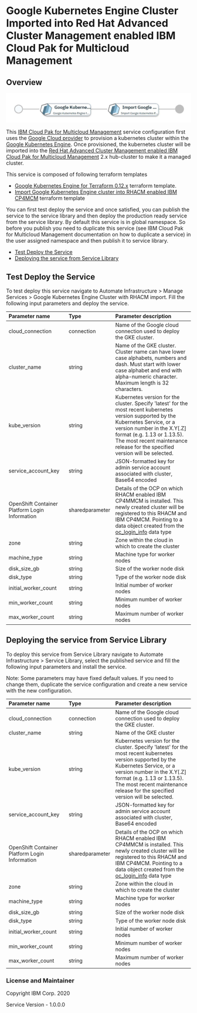 # Google Kubernetes Engine Cluster Imported into Red Hat Advanced Cluster Management enabled IBM Cloud Pak for Multicloud Management

## Overview
![alt text](./MCMonGKE.jpg)

This [IBM Cloud Pak for Multicloud Management](https://www.ibm.com/support/knowledgecenter/SSFC4F/product_welcome_cloud_pak.html) service configuration first uses the [Google Cloud provider](https://www.terraform.io/docs/providers/google/index.html) to provision a kubernetes cluster within the [Google Kubernetes Engine](https://cloud.google.com/kubernetes-engine).  Once provisioned, the kubernetes cluster will be imported into the [Red Hat Advanced Cluster Management enabled IBM Cloud Pak for Multicloud Management](https://www.ibm.com/support/knowledgecenter/SSFC4F/product_welcome_cloud_pak.html) 2.x hub-cluster to make it a managed cluster.

This service is composed of following terraform templates

- [Google Kubernetes Engine for Terraform 0.12.x](https://github.com/IBM-CAMHub-Open/template_kubernetes_gke/tree/1.11) terraform template.
- [Import Google Kubernetes Engine cluster into RHACM enabled IBM CP4MCM](https://github.com/IBM-CAMHub-Open/template_import_rhacm/tree/5.1.0/terraform12/GKE/mcm-klusterlet) terraform template 


You can first test deploy the service and once satisfied, you can publish the service to the service library and then deploy the production ready service from the service library. 
By default this service is in global namespace. So before you publish you need to duplicate this service (see IBM Cloud Pak for Multicloud Management documentation on how to duplicate a service) in the user assigned namespace and then publish it to service library.

* [Test Deploy the Service](#test-deploy-the-service)
* [Deploying the service from Service Library](#deploying-the-service-from-service-library)

## Test Deploy the Service

To test deploy this service navigate to Automate Infrastructure > Manage Services > Google Kubernetes Engine Cluster with RHACM import. Fill the following input parameters and deploy the service.

| Parameter name                  | Type            | Parameter description |
| :---                            | :---            | :---                  |
| cloud_connection                | connection      | Name of the Google cloud connection used to deploy the GKE cluster. |
| cluster_name                    | string          | Name of the GKE cluster. Cluster name can have lower case alphabets, numbers and dash. Must start with lower case alphabet and end with alpha-numeric character. Maximum length is 32 characters. |
| kube_version                    | string          | Kubernetes version for the cluster. Specify 'latest' for the most recent kubernetes version supported by the Kubernetes Service, or a version number in the X.Y[.Z] format (e.g. 1.13 or 1.13.5).  The most recent maintenance release for the specified version will be selected. |
| service\_account\_key           | string          | JSON-formatted key for admin service account associated with cluster, Base64 encoded |
| OpenShift Container Platform Login Information     | sharedparameter | Details of the OCP on which RHACM enabled IBM CP4MMCM is installed. This newly created cluster will be registered to this RHACM and IBM CP4MCM. Pointing to a data object created from the [oc_login_info](https://github.com/IBM-CAMHub-Open/template_import_rhacm/blob/5.1.0/terraform12/datatypes/ocp.json) data type| |
| zone                            | string          | Zone within the cloud in which to create the cluster |
| machine_type                    | string          | Machine type for worker nodes |
| disk\_size\_gb                  | string          | Size of the worker node disk |
| disk_type                       | string          | Type of the worker node disk |
| initial\_worker\_count          | string          | Initial number of worker nodes |
| min\_worker\_count              | string          | Minimum number of worker nodes |
| max\_worker\_count              | string          | Maximum number of worker nodes |



## Deploying the service from Service Library

To deploy this service from Service Library navigate to Automate Infrastructure > Service Library, select the published service and fill the following input parameters and install the service.

Note: Some parameters may have fixed default values. If you need to change them, duplicate the service configuration and create a new service with the new configuration. 

| Parameter name                  | Type            | Parameter description |
| :---                            | :---            | :---                  |
| cloud_connection                | connection      | Name of the Google cloud connection used to deploy the GKE cluster. |
| cluster_name                    | string          | Name of the GKE cluster |
| kube_version                    | string          | Kubernetes version for the cluster. Specify 'latest' for the most recent kubernetes version supported by the Kubernetes Service, or a version number in the X.Y[.Z] format (e.g. 1.13 or 1.13.5).  The most recent maintenance release for the specified version will be selected. |
| service\_account\_key           | string          | JSON-formatted key for admin service account associated with cluster, Base64 encoded |
| OpenShift Container Platform Login Information     | sharedparameter | Details of the OCP on which RHACM enabled IBM CP4MMCM is installed. This newly created cluster will be registered to this RHACM and IBM CP4MCM. Pointing to a data object created from the [oc_login_info](https://github.com/IBM-CAMHub-Open/template_import_rhacm/blob/5.1.0/terraform12/datatypes/ocp.json) data type| |
| zone                            | string          | Zone within the cloud in which to create the cluster |
| machine_type                    | string          | Machine type for worker nodes |
| disk\_size\_gb                  | string          | Size of the worker node disk |
| disk_type                       | string          | Type of the worker node disk |
| initial\_worker\_count          | string          | Initial number of worker nodes |
| min\_worker\_count              | string          | Minimum number of worker nodes |
| max\_worker\_count              | string          | Maximum number of worker nodes |


### License and Maintainer

Copyright IBM Corp. 2020

Service Version - 1.0.0.0